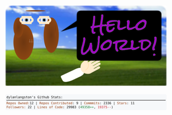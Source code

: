 <!-- 
Version 2.0.80
Built Wed Jul 17 2024 05:05:22 GMT+0000 (Coordinated Universal Time)
-->

<h1 align="center">
  <a href="https://github.com/dylanlangston/dylanlangston/tree/master/src" title="Click to View Source">
    <picture width="100%" alt="Dylan">
      <source media="(prefers-color-scheme: dark)" srcset="dylan-dark.svg?version=2.0.80">
      <img src="dylan-light.svg?version=2.0.80" alt="Dylan">
    </picture>
  </a>
</h1>

<div align="center">
  <picture width="100%" alt="Profile Info and Stats">
    <source media="(prefers-color-scheme: dark)" srcset="stats-dark.svg?version=2.0.80">
    <img src="stats-light.svg?version=2.0.80" alt="Profile Info and Stats">
  </picture>
</div>
